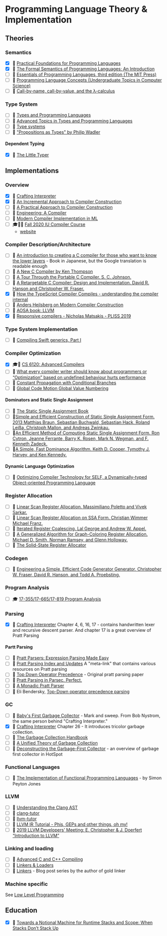 # Programming Language Theory & Implementation
## Theories
### Semantics
- [x] 📘 [Practical Foundations for Programming Languages](http://www.cs.cmu.edu/~rwh/pfpl/)
- [x] 📘 [The Formal Semantics of Programming Languages: An Introduction](https://mitpress.mit.edu/books/formal-semantics-programming-languages)
- [ ] 📘 [Essentials of Programming Languages, third edition (The MIT Press)](https://www.amazon.com/Essentials-Programming-Languages-MIT-Press/dp/0262062798)
- [ ] 📘 [Programming Language Concepts (Undergraduate Topics in Computer Science)](https://www.amazon.com/Programming-Language-Concepts-Undergraduate-Computer/dp/1447141555)
- [ ] 📄 [Call-by-name, call-by-value, and the λ-calculus](https://homepages.inf.ed.ac.uk/gdp/publications/cbn_cbv_lambda.pdf)

### Type System
- [ ] 📘 [Types and Programming Languages](https://mitpress.mit.edu/books/types-and-programming-languages)
- [ ] 📘 [Advanced Topics in Types and Programming Languages](https://www.cis.upenn.edu/~bcpierce/attapl/)
- [ ] 📄 [Type systems](http://lucacardelli.name/papers/typesystems.pdf)
- [ ] 🎥 ["Propositions as Types" by Philip Wadler](https://www.youtube.com/watch?v=IOiZatlZtGU)

#### Dependent Typing
- [x] 📘 [The Little Typer](https://mitpress.mit.edu/books/little-typer)

## Implementations

### Overview
- [x] 📘 [Crafting Interpreter](http://www.craftinginterpreters.com/)
- [x] 📄 [An Incremental Approach to Compiler Construction](http://scheme2006.cs.uchicago.edu/11-ghuloum.pdf)
- [ ] 📘 [A Practical Approach to Compiler Construction](https://www.amazon.com/Practical-Approach-Compiler-Construction-Undergraduate/dp/3319527878)
- [ ] 📘 [Engineering: A Compiler](https://www.amazon.com/Engineering-Compiler-Keith-D-Cooper-dp-0128154128/dp/0128154128)
- [ ] 📘 [Modern Compiler Implementation in ML](https://www.amazon.com/Modern-Compiler-Implement-Andrew-Appel/dp/0521607647)
- [ ] 🎓🎥📘 [Fall 2020 IU Compiler Course](https://github.com/IUCompilerCourse/IU-P423-P523-E313-E513-Fall-2020)
    - [website](https://iucompilercourse.github.io/IU-P423-P523-E313-E513-Fall-2020/)

### Compiler Description/Architecture
- [ ] 📘 [An introduction to creating a C compiler for those who want to know the lower layers](https://www-sigbus-info.translate.goog/compilerbook?_x_tr_sl=auto&_x_tr_tl=en&_x_tr_hl=en) - Book in Japanese, but the Google translation is readable enough
- [ ] 📄 [A New C Compiler by Ken Thompson](http://c9x.me/compile/bib/new-c.pdf)
- [ ] 📄 [A Tour Through the Portable C Compiler. S. C. Johnson.](http://c9x.me/compile/bib/pcc-tour.pdf)
- [ ] 📘 [A Retargetable C Compiler: Design and Implementation. David R. Hanson and Christopher W. Fraser.](https://www.amazon.com/Retargetable-Compiler-Design-Implementation/dp/0805316701)
- [x] 🎥 [How the TypeScript Compiler Compiles - understanding the compiler internal](https://www.cs.cornell.edu/courses/cs6120/2020fa/self-guided/)
- [ ] 🎥 [Anders Hejlsberg on Modern Compiler Construction](https://channel9.msdn.com/Blogs/Seth-Juarez/Anders-Hejlsberg-on-Modern-Compiler-Construction)
- [ ] 📘 [AOSA book: LLVM](https://aosabook.org/en/llvm.html)
- [x] 🎥 [Responsive compilers - Nicholas Matsakis - PLISS 2019](https://youtu.be/N6b44kMS6OM)

### Type System Implementation
- [ ] 📄 [Compiling Swift generics, Part I](https://forums.swift.org/t/compiling-swift-generics-part-i/60898)

### Compiler Optimization
- [x] 🎓🎥 [CS 6120: Advanced Compilers](https://www.cs.cornell.edu/courses/cs6120/2020fa/self-guided/)
- [ ] 📄 [What every compiler writer should know about programmers or “Optimization” based on undefined behaviour hurts performance](http://c9x.me/compile/bib/ubc.pdf)
- [ ] 📄 [Constant Propagation with Conditional Branches](http://c9x.me/compile/bib/constpropssa.pdf)
- [ ] 📄 [Global Code Motion Global Value Numbering](http://c9x.me/compile/bib/click-gvn.pdf)

#### Dominators and Static Single Assignment
- [ ] 📘 [The Static Single Assignment Book](http://ssabook.gforge.inria.fr/latest/book.pdf)
- [ ] 📄[Simple and Efficient Construction of Static Single Assignment Form. 2013 Matthias Braun, Sebastian Buchwald, Sebastian Hack, Roland Leißa, Christoph Mallon, and Andreas Zwinkau.](http://c9x.me/compile/bib/braun13cc.pdf)
- [ ] 📄[An Efficient Method of Computing Static Single Assignment Form. Ron Cytron, Jeanne Ferrante, Barry K. Rosen, Mark N. Wegman, and F. Kenneth Zadeck.](http://c9x.me/compile/bib/ssa.pdf)
- [ ] 📄[A Simple, Fast Dominance Algorithm. Keith D. Cooper, Tymothy J. Harvey, and Ken Kennedy.](http://c9x.me/compile/bib/quickdom.pdf)

#### Dynamic Language Optimization
- [ ] 📄 [Optimizing Compiler Technology for SELF, a Dynamically-typed Object-oriented Programming Language](https://dl.acm.org/doi/10.1145/74818.74831)

### Register Allocation
- [ ] 📄 [Linear Scan Register Allocation. Massimiliano Poletto and Vivek Sarkar.](http://c9x.me/compile/bib/linearscan.pdf)
- [ ] 📄 [Linear Scan Register Allocation on SSA Form. Christian Wimmer Michael Franz.](http://c9x.me/compile/bib/Wimmer10a.pdf)
- [ ] 📄 [Iterated Register Coalescing. Lal George and Andrew W. Appel.](http://c9x.me/compile/bib/irc.pdf)
- [ ] 📄 [A Generalized Algorithm for Graph-Coloring Register Allocation. Michael D. Smith, Norman Ramsey, and Glenn Holloway.](http://c9x.me/compile/bib/pcc-rega.pdf)
- [ ] 🔗 [The Solid-State Register Allocator](https://www.mattkeeter.com/blog/2022-10-04-ssra)

### Codegen
- [ ] 📄 [Engineering a Simple, Efficient Code Generator Generator. Christopher W. Fraser, David R. Hanson, and Todd A. Proebsting.](http://c9x.me/compile/bib/iburg.pdf)

### Program Analysis
- [ ] 🎓 [17-355/17-665/17-819 Program Analysis](http://www.cs.cmu.edu/~aldrich/courses/17-355-19sp/)

### Parsing
- [x] 📘 [Crafting Interpreter](http://www.craftinginterpreters.com/) Chapter 4, 6, 16, 17 - 
contains handwritten lexer and recursive descent parser. And chapter 17 is a great overview of Pratt Parsing

#### Partt Parsing
- [ ] 🔗 [Pratt Parsers: Expression Parsing Made Easy](http://journal.stuffwithstuff.com/2011/03/19/pratt-parsers-expression-parsing-made-easy/)
- [ ] 🔗 [Pratt Parsing Index and Updates](https://www.oilshell.org/blog/2017/03/31.html) A "meta-link" that contains various resources on Pratt parsing
- [ ] 🔗 [Top Down Operator Precedence](https://tdop.github.io/) - Original pratt parsing paper
- [ ] 🔗 [Pratt Parsing in Parsec. Perfect.](http://kindlang.blogspot.com/2016/08/pratt-parsing-in-parsec-perfect.html)
- [ ] 🔗 [A Monadic Pratt Parser](https://matthewmanela.com/blog/a-monadic-pratt-parser/)
- [ ] 🔗 Eli Bendersky, [Top-Down operator precedence parsing](https://eli.thegreenplace.net/2010/01/02/top-down-operator-precedence-parsing)

### GC
- [ ] 🔗 [Baby's First Garbage Collector](https://journal.stuffwithstuff.com/2013/12/08/babys-first-garbage-collector/) - Mark and sweep. From Bob Nystrom, the same person behind "Crafting Interpreter."
- [x] 📘 [Crafting Interpreter](http://www.craftinginterpreters.com/) Chapter 26 - It introduces tricolor garbage collection.
- [ ] 📘 [The Garbage Collection Handbook](https://gchandbook.org/)
- [ ] 📄 [A Unified Theory of Garbage Collection](https://researcher.watson.ibm.com/researcher/files/us-bacon/Bacon04Unified.pdf)
- [ ] 📄 [Deconstructing the Garbage-First Collector](https://users.cecs.anu.edu.au/~steveb/pubs/papers/g1-vee-2020.pdf) - an overview of garbage first collector in HotSpot

### Functional Languages
- [ ] 📘 [The Implementation of Functional Programming Languages](https://www.microsoft.com/en-us/research/wp-content/uploads/1987/01/slpj-book-1987-small.pdf) - by Simon Peyton Jones

### LLVM
- [ ] 🔗 [Understanding the Clang AST](https://lowlevelbits.org/how-to-learn-compilers-llvm-edition/)
- [ ] 🔗 [clang-tutor](https://github.com/banach-space/clang-tutor/)
- [ ] 🔗 [llvm-tutor](https://github.com/banach-space/llvm-tutor)
- [ ] 🎥 [LLVM IR Tutorial - Phis, GEPs and other things, oh my!](https://www.youtube.com/watch?v=m8G_S5LwlTo)
- [ ] 🎥 [2019 LLVM Developers’ Meeting: E. Christopher & J. Doerfert “Introduction to LLVM”](https://www.youtube.com/watch?v=J5xExRGaIIY)

###  Linking and loading
- [ ] 📘 [Advanced C and C++ Compiling](https://www.amazon.com/Advanced-C-Compiling-Milan-Stevanovic/dp/1430266678)
- [ ] 📘 [Linkers & Loaders](https://www.amazon.com/dp/1558604960)
- [ ] 🔗 [Linkers](https://www.airs.com/blog/archives/38) - Blog post series by the author of gold linker

### Machine specific
See [Low Level Programming](low_level_programming.md)

## Education
- [x] 📄 [Towards a Notional Machine for Runtime Stacks and Scope: When Stacks Don’t Stack Up](https://cs.brown.edu/~sk/Publications/Papers/Published/ck-nm-stacks/)